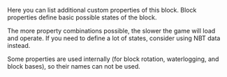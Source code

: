 Here you can list additional custom properties of this block.
Block properties define basic possible states of the block.

The more property combinations possible, the slower the game will load and operate.
If you need to define a lot of states, consider using NBT data instead.

Some properties are used internally (for block rotation, waterlogging, and block bases), 
so their names can not be used.